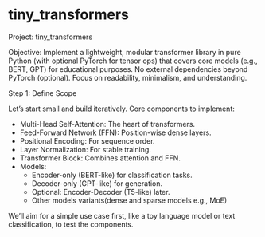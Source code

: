 # tiny_transformers

Project: tiny_transformers

Objective: Implement a lightweight, modular transformer library in pure Python (with optional PyTorch for tensor ops) that covers core models (e.g., BERT, GPT) for educational purposes. No external dependencies beyond PyTorch (optional). Focus on readability, minimalism, and understanding.

Step 1: Define Scope

Let’s start small and build iteratively. Core components to implement:

* Multi-Head Self-Attention: The heart of transformers.
* Feed-Forward Network (FFN): Position-wise dense layers.
* Positional Encoding: For sequence order.
* Layer Normalization: For stable training.
* Transformer Block: Combines attention and FFN.
* Models:
    + Encoder-only (BERT-like) for classification tasks.
    + Decoder-only (GPT-like) for generation.
    + Optional: Encoder-Decoder (T5-like) later.
    + Other models variants(dense and sparse models e.g., MoE)

We’ll aim for a simple use case first, like a toy language model or text classification, to test the components.





